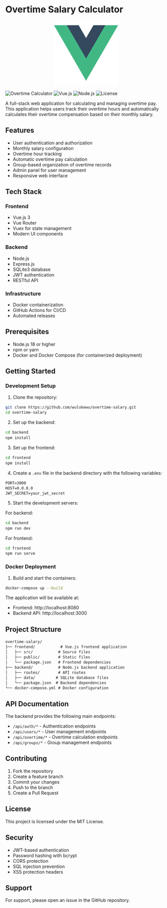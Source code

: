 # Overtime Salary Calculator

<p align="center">
  <img src="frontend/src/assets/logo.png" alt="Overtime Salary Calculator Logo" width="200"/>
</p>

![Overtime Calculator](https://img.shields.io/badge/Overtime-Calculator-blue)
![Vue.js](https://img.shields.io/badge/Vue.js-3-4FC08D?logo=vue.js)
![Node.js](https://img.shields.io/badge/Node.js-18-339933?logo=node.js)
![License](https://img.shields.io/badge/License-MIT-yellow.svg)

A full-stack web application for calculating and managing overtime pay. This application helps users track their overtime hours and automatically calculates their overtime compensation based on their monthly salary.

## Features

- User authentication and authorization
- Monthly salary configuration
- Overtime hour tracking
- Automatic overtime pay calculation
- Group-based organization of overtime records
- Admin panel for user management
- Responsive web interface

## Tech Stack

### Frontend

- Vue.js 3
- Vue Router
- Vuex for state management
- Modern UI components

### Backend

- Node.js
- Express.js
- SQLite3 database
- JWT authentication
- RESTful API

### Infrastructure

- Docker containerization
- GitHub Actions for CI/CD
- Automated releases

## Prerequisites

- Node.js 18 or higher
- npm or yarn
- Docker and Docker Compose (for containerized deployment)

## Getting Started

### Development Setup

1. Clone the repository:

```bash
git clone https://github.com/wulukewu/overtime-salary.git
cd overtime-salary
```

2. Set up the backend:

```bash
cd backend
npm install
```

3. Set up the frontend:

```bash
cd frontend
npm install
```

4. Create a `.env` file in the backend directory with the following variables:

```
PORT=3000
HOST=0.0.0.0
JWT_SECRET=your_jwt_secret
```

5. Start the development servers:

For backend:

```bash
cd backend
npm run dev
```

For frontend:

```bash
cd frontend
npm run serve
```

### Docker Deployment

1. Build and start the containers:

```bash
docker-compose up --build
```

The application will be available at:

- Frontend: http://localhost:8080
- Backend API: http://localhost:3000

## Project Structure

```
overtime-salary/
├── frontend/           # Vue.js frontend application
│   ├── src/           # Source files
│   ├── public/        # Static files
│   └── package.json   # Frontend dependencies
├── backend/           # Node.js backend application
│   ├── routes/        # API routes
│   ├── data/         # SQLite database files
│   └── package.json  # Backend dependencies
└── docker-compose.yml # Docker configuration
```

## API Documentation

The backend provides the following main endpoints:

- `/api/auth/*` - Authentication endpoints
- `/api/users/*` - User management endpoints
- `/api/overtime/*` - Overtime calculation endpoints
- `/api/groups/*` - Group management endpoints

## Contributing

1. Fork the repository
2. Create a feature branch
3. Commit your changes
4. Push to the branch
5. Create a Pull Request

## License

This project is licensed under the MIT License.

## Security

- JWT-based authentication
- Password hashing with bcrypt
- CORS protection
- SQL injection prevention
- XSS protection headers

## Support

For support, please open an issue in the GitHub repository.
